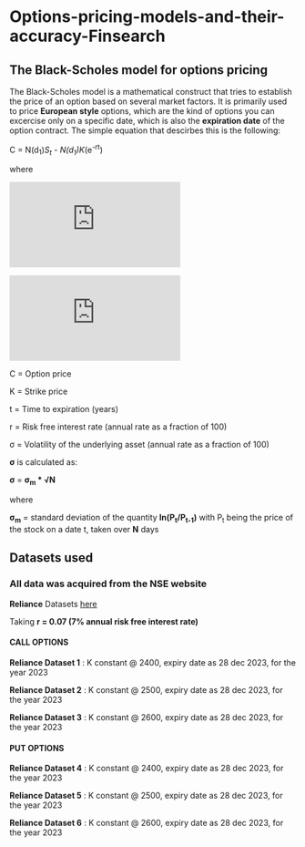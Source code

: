 # Options-pricing-models-and-their-accuracy-Finsearch
## The Black-Scholes model for options pricing
The Black-Scholes model is a mathematical construct that tries to establish the price of an option based on several market factors. It is primarily used to price **European style**
options, which are the kind of options you can excercise only on a specific date, which is also the **expiration date** of the option contract. The simple equation that descirbes 
this is the following:

C =  N(d<sub>1</sub>)*S<sub>t</sub> - N(d<sub>1</sub>)K*(e<sup>-rt</sup>)

where 

![d1](https://latex.codecogs.com/png.latex?d_1%20%3D%20%5Cfrac%7B%5Cln%5Cleft(%5Cfrac%7BS_t%7D%7BK%7D%5Cright)%20%2B%20%5Cleft(r%20%2B%20%5Cfrac%7B%5Csigma%5E2%7D%7B2%7D%5Cright)t%7D%7B%5Csigma%20%5Csqrt%7Bt%7D%7D)

![d2](https://latex.codecogs.com/png.latex?d_2%20%3D%20%5Cfrac%7B%5Cln%5Cleft(%5Cfrac%7BS_t%7D%7BK%7D%5Cright)%20%2B%20%5Cleft(r%20-%20%5Cfrac%7B%5Csigma%5E2%7D%7B2%7D%5Cright)t%7D%7B%5Csigma%20%5Csqrt%7Bt%7D%7D)

C = Option price

K = Strike price

t = Time to expiration (years)

r = Risk free interest rate (annual rate as a fraction of 100)

&sigma; = Volatility of the underlying asset (annual rate as a fraction of 100)

**&sigma;** is calculated as: 

**&sigma;** = **&sigma;<sub>m</sub> * &radic;N** 

where 

**&sigma;<sub>m</sub>** = standard deviation of the quantity **ln(P<sub>t</sub>/P<sub>t-1</sub>)** with P<sub>t</sub> being the price of the stock on a date t, taken over **N** days

## Datasets used
### All data was acquired from the NSE website

**Reliance** Datasets [here](https://www.nseindia.com/get-quotes/derivatives?symbol=RELIANCE)

Taking **r = 0.07 (7% annual risk free interest rate)** 

#### CALL OPTIONS

**Reliance Dataset 1** : K constant @ 2400, expiry date as 28 dec 2023, for the year 2023

**Reliance Dataset 2** : K constant @ 2500, expiry date as 28 dec 2023, for the year 2023

**Reliance Dataset 3** : K constant @ 2600, expiry date as 28 dec 2023, for the year 2023

#### PUT OPTIONS

**Reliance Dataset 4** : K constant @ 2400, expiry date as 28 dec 2023, for the year 2023

**Reliance Dataset 5** : K constant @ 2500, expiry date as 28 dec 2023, for the year 2023

**Reliance Dataset 6** : K constant @ 2600, expiry date as 28 dec 2023, for the year 2023

